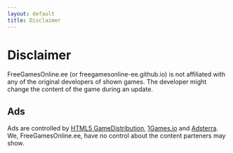 ```yaml
---
layout: default
title: Disclaimer
---
```


# Disclaimer
FreeGamesOnline.ee (or freegamesonline-ee.github.io) is not affiliated with any of the original developers of shown games. The developer might change the content of the game during an update.

## Ads
Ads are controlled by [HTML5 GameDistribution](https://gamedistribution.com/games/), [1Games.io](https://1games.io/) and [Adsterra](https://adsterra.com/).\
We, FreeGamesOnline.ee, have no control about the content parteners may show.